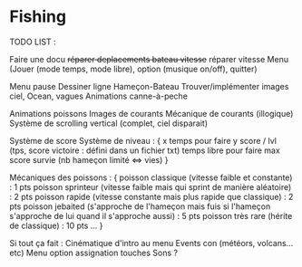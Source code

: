 # Fishing


TODO LIST :

  Faire une docu
  ~~réparer deplacements bateau vitesse~~
  réparer vitesse
  Menu (Jouer (mode temps, mode libre), option (musique on/off), quitter)

  Menu pause
  Dessiner ligne Hameçon-Bateau
  Trouver/implémenter images ciel, Ocean, vagues
  Animations canne-à-peche

  Animations poissons
  Images de courants
  Mécanique de courants (illogique)
  Système de scrolling vertical (complet, ciel disparait)

  Système de score
  Système de niveau  : {
    x temps pour faire y score / lvl (tps, score victoire : défini dans un fichier txt)
    temps libre pour faire max score
    survie (nb hameçon limité <=> vies)
  }


  Mécaniques des poissons : {
    poisson classique (vitesse faible et constante) : 1 pts
    poisson sprinteur (vitesse faible mais qui sprint de manière aléatoire) : 2 pts
    poisson rapide (vitesse constante mais plus rapide que classique) : 2 pts
    poisson jebaited (s'approche de l'hameçon mais fuis si l'hameçon s'approche de lui quand il s'approche aussi) : 5 pts
    poisson très rare (hérite de classique) : 10 pts
    ...
  }




  Si tout ça fait :
    Cinématique d'intro au menu
    Events con (météors, volcans... etc)
    Menu option assignation touches
    Sons ?
